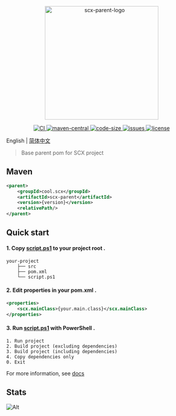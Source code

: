 <p align="center">
    <img src="https://scx.cool/scx-logo/scx-parent-logo.svg" width="300px"  alt="scx-parent-logo"/>
</p>
<p align="center">
    <a target="_blank" href="https://github.com/scx567888/scx-parent/actions/workflows/ci.yml">
        <img src="https://github.com/scx567888/scx-parent/actions/workflows/ci.yml/badge.svg" alt="CI"/>
    </a>
    <a target="_blank" href="https://central.sonatype.com/artifact/cool.scx/scx-parent">
        <img src="https://img.shields.io/maven-central/v/cool.scx/scx-parent?color=ff69b4" alt="maven-central"/>
    </a>
    <a target="_blank" href="https://github.com/scx567888/scx-parent">
        <img src="https://img.shields.io/github/languages/code-size/scx567888/scx-parent?color=orange" alt="code-size"/>
    </a>
    <a target="_blank" href="https://github.com/scx567888/scx-parent/issues">
        <img src="https://img.shields.io/github/issues/scx567888/scx-parent" alt="issues"/>
    </a>
    <a target="_blank" href="https://github.com/scx567888/scx-parent/blob/master/LICENSE">
        <img src="https://img.shields.io/github/license/scx567888/scx-parent" alt="license"/>
    </a>
</p>

English | [简体中文](./README.zh-CN.md)

> Base parent pom for SCX project

## Maven

``` xml
<parent>
    <groupId>cool.scx</groupId>
    <artifactId>scx-parent</artifactId>
    <version>{version}</version>
    <relativePath/>
</parent>
```

## Quick start

#### 1. Copy [script.ps1](./script.ps1) to your project root .

```
your-project
    ├── src
    ├── pom.xml
    └── script.ps1
```

#### 2. Edit properties in your pom.xml .

```xml
<properties>
    <scx.mainClass>{your.main.class}</scx.mainClass>
</properties>
```

#### 3. Run [script.ps1](./script.ps1) with PowerShell .

```
1. Run project
2. Build project (excluding dependencies)
3. Build project (including dependencies)
4. Copy dependencies only
0. Exit
```

For more information, see [docs](https://scx.cool/docs/scx/index.html)

## Stats

![Alt](https://repobeats.axiom.co/api/embed/a5c465a2af6f38e88ba2481efd555dc1500460cd.svg "Repobeats analytics image")
